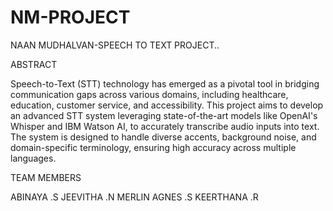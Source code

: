 # NM-PROJECT
NAAN MUDHALVAN-SPEECH TO TEXT PROJECT..


ABSTRACT

Speech-to-Text (STT) technology has emerged as a pivotal tool in bridging communication gaps across various domains, including healthcare, education, customer service, and accessibility. This project aims to develop an advanced STT system leveraging state-of-the-art models like OpenAI's Whisper and IBM Watson AI, to accurately transcribe audio inputs into text. The system is designed to handle diverse accents, background noise, and domain-specific terminology, ensuring high accuracy across multiple languages.


TEAM MEMBERS

ABINAYA  .S
JEEVITHA .N
MERLIN AGNES .S 
KEERTHANA .R

